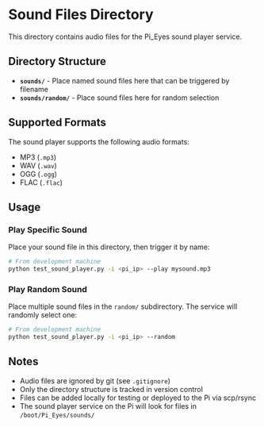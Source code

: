 # Sound Files Directory

This directory contains audio files for the Pi_Eyes sound player service.

## Directory Structure

- **`sounds/`** - Place named sound files here that can be triggered by filename
- **`sounds/random/`** - Place sound files here for random selection

## Supported Formats

The sound player supports the following audio formats:
- MP3 (`.mp3`)
- WAV (`.wav`)
- OGG (`.ogg`)
- FLAC (`.flac`)

## Usage

### Play Specific Sound
Place your sound file in this directory, then trigger it by name:

```bash
# From development machine
python test_sound_player.py -i <pi_ip> --play mysound.mp3
```

### Play Random Sound
Place multiple sound files in the `random/` subdirectory. The service will randomly select one:

```bash
# From development machine
python test_sound_player.py -i <pi_ip> --random
```

## Notes

- Audio files are ignored by git (see `.gitignore`)
- Only the directory structure is tracked in version control
- Files can be added locally for testing or deployed to the Pi via scp/rsync
- The sound player service on the Pi will look for files in `/boot/Pi_Eyes/sounds/`
